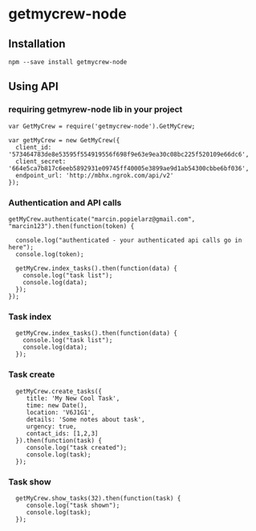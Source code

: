 # getmycrew-node

## Installation
`npm --save install getmycrew-node`

## Using API

### requiring getmyrew-node lib in your project

```
var GetMyCrew = require('getmycrew-node').GetMyCrew;

var getMyCrew = new GetMyCrew({
  client_id: '573464783de8e53595f554919556f698f9e63e9ea30c08bc225f520109e66dc6',
  client_secret: '664e5ca7b817c6eeb5892931e09745ff40005e3899ae9d1ab54300cbbe6bf036',
  endpoint_url: 'http://mbhx.ngrok.com/api/v2'
});
```

### Authentication and API calls

```
getMyCrew.authenticate("marcin.popielarz@gmail.com", "marcin123").then(function(token) {

  console.log("authenticated - your authenticated api calls go in here");
  console.log(token);
  
  getMyCrew.index_tasks().then(function(data) {
    console.log("task list");
    console.log(data);
  });
});
```

### Task index
  
```
  getMyCrew.index_tasks().then(function(data) {
    console.log("task list");
    console.log(data);
  });
```

### Task create

```
  getMyCrew.create_tasks({
     title: 'My New Cool Task',
     time: new Date(),
     location: 'V6J1G1',
     details: 'Some notes about task',
     urgency: true,
     contact_ids: [1,2,3]
  }).then(function(task) {
     console.log("task created");
     console.log(task);
  });
```

### Task show

```
  getMyCrew.show_tasks(32).then(function(task) {
     console.log("task shown");
     console.log(task);
  });

```
